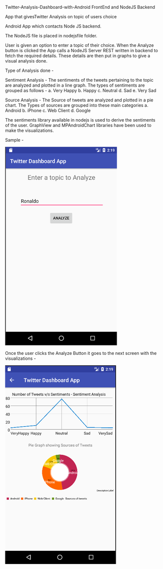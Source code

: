 Twitter-Analysis-Dashboard-with-Android FrontEnd and NodeJS Backend

App that givesTwitter Analysis on topic of users choice

Android App which contacts Node JS backend.

The NodeJS file is placed in nodejsfile folder.

User is given an option to enter a topic of their choice. When the Analyze button is clicked the App calls a NodeJS Server REST written in backend to fetch the required details. These details are then put in graphs to give a visual analysis done.

Type of Analysis done -

Sentiment Analysis - The sentiments of the tweets pertaining to the topic are analyzed and plotted in a line graph. The types of sentiments are grouped as follows - a. Very Happy b. Happy c. Neutral d. Sad e. Very Sad

Source Analysis - The Source of tweets are analyzed and plotted in a pie chart. The Types of sources are grouped into these main categories a. Android b. iPhone c. Web Client d. Google

The sentiments library available in nodejs is used to derive the sentiments of the user. GraphView and MPAndroidChart libraries have been used to make the visualizations.

Sample -

![header image](https://github.com/gognambiar/Android-Twitter-Analytics-Dashboard/blob/master/androidtwitter1.png)

Once the user clicks the Analyze Button it goes to the next screen with the visualizations -

![header image](https://github.com/gognambiar/Android-Twitter-Analytics-Dashboard/blob/master/androidtwitter2.png)
